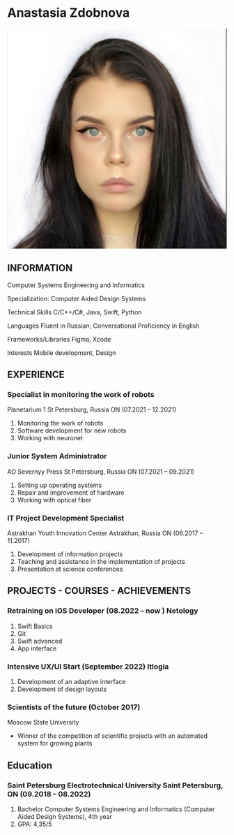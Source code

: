# Anastasia Zdobnova
![1647866031426](img/1647866031426.jpeg)


## INFORMATION


Computer Systems Engineering and Informatics

Specialization: Computer Aided Design Systems

Technical Skills C/C++/C#, Java, Swift, Python

Languages Fluent in Russian; Conversational Proficiency in English

Frameworks/Libraries Figma, Xcode

Interests Mobile development, Design

## EXPERIENCE

### Specialist in monitoring the work of robots

Planetarium 1 St Petersburg, Russia ON (07.2021 – 12.2021)
1. Monitoring the work of robots
2. Software development for new robots
3. Working with neuronet

### Junior System Administrator

AO Severnyy Press St Petersburg, Russia ON (07.2021 – 09.2021)
1. Setting up operating systems
2. Repair and improvement of hardware
3. Working with optical fiber

### IT Project Development Specialist
Astrakhan Youth Innovation Center Astrakhan, Russia ON (06.2017 – 11.2017)

1. Development of information projects
2. Teaching and assistance in the implementation of projects
3. Presentation at science conferences

## PROJECTS - COURSES - ACHIEVEMENTS

### Retraining on iOS Developer (08.2022 – now ) Netology

1) Swift Basics
2) Git
3) Swift advanced
4) App interface
### Intensive UX/UI Start (September 2022) Itlogia
1) Development of an adaptive interface
2) Development of design layouts

### Scientists of the future (October 2017)

Moscow State University
- Winner of the competition of scientific projects with an automated system for growing plants

## Education

### Saint Petersburg Electrotechnical University Saint Petersburg, ON (09.2018 – 08.2022)

1) Bachelor Computer Systems Engineering and Informatics (Computer Aided Design Systems), 4th year
2) GPA: 4,35/5
